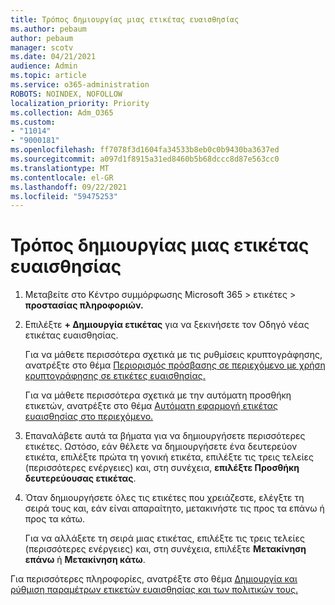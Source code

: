 ```yaml
---
title: Τρόπος δημιουργίας μιας ετικέτας ευαισθησίας
ms.author: pebaum
author: pebaum
manager: scotv
ms.date: 04/21/2021
audience: Admin
ms.topic: article
ms.service: o365-administration
ROBOTS: NOINDEX, NOFOLLOW
localization_priority: Priority
ms.collection: Adm_O365
ms.custom:
- "11014"
- "9000181"
ms.openlocfilehash: ff7078f3d1604fa34533b8eb0c0b9430ba3637ed
ms.sourcegitcommit: a097d1f8915a31ed8460b5b68dccc8d87e563cc0
ms.translationtype: MT
ms.contentlocale: el-GR
ms.lasthandoff: 09/22/2021
ms.locfileid: "59475253"
---
```

# <a name="how-to-create-a-sensitivity-label"></a>Τρόπος δημιουργίας μιας ετικέτας ευαισθησίας

1. Μεταβείτε στο Κέντρο συμμόρφωσης Microsoft 365 > ετικέτες   >  **προστασίας πληροφοριών.**

1. Επιλέξτε **+ Δημιουργία ετικέτας** για να ξεκινήσετε τον Οδηγό νέας ετικέτας ευαισθησίας.

    Για να μάθετε περισσότερα σχετικά με τις ρυθμίσεις κρυπτογράφησης, ανατρέξτε στο θέμα [Περιορισμός πρόσβασης σε περιεχόμενο με χρήση κρυπτογράφησης σε ετικέτες ευαισθησίας.](https://go.microsoft.com/fwlink/?linkid=2106331)

    Για να μάθετε περισσότερα σχετικά με την αυτόματη προσθήκη ετικετών, ανατρέξτε στο θέμα [Αυτόματη εφαρμογή ετικέτας ευαισθησίας στο περιεχόμενο.](https://go.microsoft.com/fwlink/?linkid=2105837)

1. Επαναλάβετε αυτά τα βήματα για να δημιουργήσετε περισσότερες ετικέτες. Ωστόσο, εάν θέλετε να δημιουργήσετε ένα δευτερεύον ετικέτα, επιλέξτε πρώτα τη γονική ετικέτα, επιλέξτε τις τρεις τελείες (περισσότερες ενέργειες) και, στη συνέχεια, **επιλέξτε Προσθήκη δευτερεύουσας ετικέτας**.

1. Όταν δημιουργήσετε όλες τις ετικέτες που χρειάζεστε, ελέγξτε τη σειρά τους και, εάν είναι απαραίτητο, μετακινήστε τις προς τα επάνω ή προς τα κάτω. 
    
    Για να αλλάξετε τη σειρά μιας ετικέτας, επιλέξτε τις τρεις τελείες (περισσότερες ενέργειες) και, στη συνέχεια, επιλέξτε **Μετακίνηση επάνω** ή **Μετακίνηση κάτω**.

Για περισσότερες πληροφορίες, ανατρέξτε στο θέμα [Δημιουργία και ρύθμιση παραμέτρων ετικετών ευαισθησίας και των πολιτικών τους.](https://docs.microsoft.com/microsoft-365/compliance/create-sensitivity-labels)
